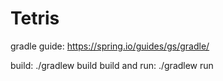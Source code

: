 # Tetris

gradle guide:
https://spring.io/guides/gs/gradle/

build: ./gradlew build
build and run: ./gradlew run
